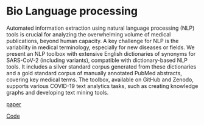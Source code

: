 Bio Language processing
==============

Automated information extraction using natural language processing (NLP) tools is crucial for analyzing the overwhelming volume of medical publications, beyond human capacity. A key challenge for NLP is the variability in medical terminology, especially for new diseases or fields. We present an NLP toolbox with extensive English dictionaries of synonyms for SARS-CoV-2 (including variants), compatible with dictionary-based NLP tools. It includes a silver standard corpus generated from these dictionaries and a gold standard corpus of manually annotated PubMed abstracts, covering key medical terms. The toolbox, available on GitHub and Zenodo, supports various COVID-19 text analytics tasks, such as creating knowledge graphs and developing text mining tools.




[paper](https://arxiv.org/abs/2003.09865)


[Code](https://github.com/Aitslab/corona.git)


